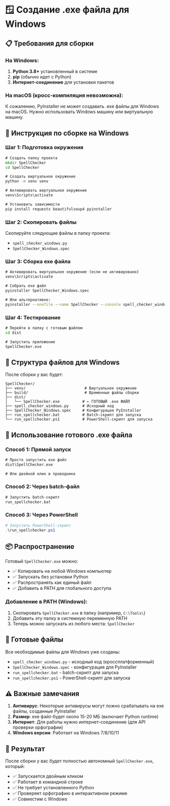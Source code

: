 # 🪟 Создание .exe файла для Windows

## 📋 Требования для сборки

### На Windows:
1. **Python 3.8+** установленный в системе
2. **pip** (обычно идет с Python)
3. **Интернет-соединение** для установки пакетов

### На macOS (кросс-компиляция невозможна):
К сожалению, PyInstaller не может создавать .exe файлы для Windows на macOS. Нужно использовать Windows машину или виртуальную машину.

## 🔧 Инструкция по сборке на Windows

### Шаг 1: Подготовка окружения
```cmd
# Создать папку проекта
mkdir SpellChecker
cd SpellChecker

# Создать виртуальное окружение
python -m venv venv

# Активировать виртуальное окружение
venv\Scripts\activate

# Установить зависимости
pip install requests beautifulsoup4 pyinstaller
```

### Шаг 2: Скопировать файлы
Скопируйте следующие файлы в папку проекта:
- `spell_checker_windows.py`
- `SpellChecker_Windows.spec`

### Шаг 3: Сборка exe файла
```cmd
# Активировать виртуальное окружение (если не активировано)
venv\Scripts\activate

# Собрать exe файл
pyinstaller SpellChecker_Windows.spec

# Или альтернативно:
pyinstaller --onefile --name SpellChecker --console spell_checker_windows.py
```

### Шаг 4: Тестирование
```cmd
# Перейти в папку с готовым файлом
cd dist

# Запустить приложение
SpellChecker.exe
```

## 📁 Структура файлов для Windows

После сборки у вас будет:
```
SpellChecker/
├── venv/                          # Виртуальное окружение
├── build/                         # Временные файлы сборки
├── dist/
│   └── SpellChecker.exe          # ← ГОТОВЫЙ .exe ФАЙЛ
├── spell_checker_windows.py      # Исходный код
├── SpellChecker_Windows.spec     # Конфигурация PyInstaller
├── run_spellchecker.bat          # Batch-скрипт для запуска
└── run_spellchecker.ps1          # PowerShell-скрипт для запуска
```

## 🚀 Использование готового .exe файла

### Способ 1: Прямой запуск
```cmd
# Просто запустить exe файл
dist\SpellChecker.exe

# Или двойной клик в проводнике
```

### Способ 2: Через batch-файл
```cmd
# Запустить batch-скрипт
run_spellchecker.bat
```

### Способ 3: Через PowerShell
```powershell
# Запустить PowerShell-скрипт
.\run_spellchecker.ps1
```

## 📦 Распространение

Готовый `SpellChecker.exe` можно:
- ✅ Копировать на любой Windows компьютер
- ✅ Запускать без установки Python
- ✅ Распространять как единый файл
- ✅ Добавить в PATH для глобального доступа

### Добавление в PATH (Windows):
1. Скопировать `SpellChecker.exe` в папку (например, `C:\Tools\`)
2. Добавить эту папку в системную переменную PATH
3. Теперь можно запускать из любого места: `SpellChecker`

## 🎯 Готовые файлы

Все необходимые файлы для Windows уже созданы:
- `spell_checker_windows.py` - исходный код (кроссплатформенный)
- `SpellChecker_Windows.spec` - конфигурация для PyInstaller
- `run_spellchecker.bat` - batch-скрипт для запуска
- `run_spellchecker.ps1` - PowerShell-скрипт для запуска

## ⚠️ Важные замечания

1. **Антивирус**: Некоторые антивирусы могут ложно срабатывать на exe файлы, созданные PyInstaller
2. **Размер**: exe файл будет около 15-20 МБ (включает Python runtime)
3. **Интернет**: Для работы нужно интернет-соединение (для API проверки орфографии)
4. **Windows версии**: Работает на Windows 7/8/10/11

## 🎉 Результат

После сборки у вас будет полностью автономный `SpellChecker.exe`, который:
- ✅ Запускается двойным кликом
- ✅ Работает в командной строке
- ✅ Не требует установленного Python
- ✅ Проверяет орфографию в интерактивном режиме
- ✅ Совместим с Windows
